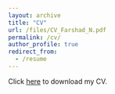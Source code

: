```yaml
---
layout: archive
title: "CV"
url: /files/CV_Farshad_N.pdf
permalink: /cv/
author_profile: true
redirect_from:
  - /resume
---
```


Click [here](/files/CV_Farshad_N.pdf) to download my CV.
